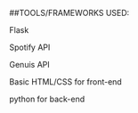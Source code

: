 ##TOOLS/FRAMEWORKS USED:

Flask 

Spotify API


Genuis API

Basic HTML/CSS for front-end

python for back-end